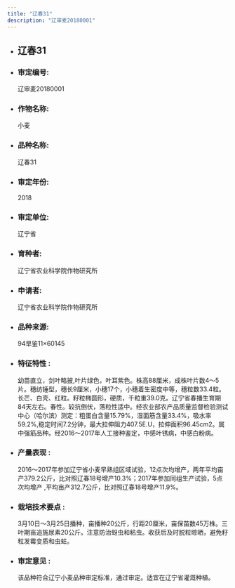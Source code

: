 ```yaml
---
title: "辽春31"
description: "辽审麦20180001"
---
```

* ## 辽春31
* ###  审定编号:  
   辽审麦20180001

*  ### 作物名称:  
   小麦

*   ###  品种名称: 
    辽春31

*   ### 审定年份: 
    2018

*   ### 审定单位:  
    辽宁省

*   ### 育种者:  
    辽宁省农业科学院作物研究所

*   ### 申请者:  
    辽宁省农业科学院作物研究所

*   ### 品种来源:  
    94旱鉴11×60145

*   ### 特征特性 : 
    幼苗直立，剑叶略披,叶片绿色，叶耳紫色。株高88厘米，成株叶片数4～5片。穗纺锤型，穗长9厘米，小穗17个，小穗着生密度中等，穗粒数33.4粒。长芒、白壳、红粒。籽粒椭圆形，硬质，千粒重39.0克。辽宁省春播生育期84天左右。春性。较抗倒伏，落粒性适中。经农业部农产品质量监督检验测试中心（哈尔滨）测定：粗蛋白含量15.79%，湿面筋含量33.4%，吸水率59.2%,稳定时间7.2分钟，最大拉伸阻力407.5E.U，拉伸面积96.45cm2。属中强筋品种。经2016～2017年人工接种鉴定，中感叶锈病，中感白粉病。

*   ### 产量表现 : 
    2016～2017年参加辽宁省小麦早熟组区域试验，12点次均增产，两年平均亩产379.2公斤，比对照辽春18号增产10.3%；2017年参加同组生产试验，5点次均增产 ,平均亩产312.7公斤，比对照辽春18号增产11.9%。

*   ### 栽培技术要点 : 
    3月10日～3月25日播种，亩播种20公斤，行距20厘米，亩保苗数45万株。三叶期亩追施尿素20公斤。注意防治蚜虫和粘虫。收获后及时脱粒晾晒，避免籽粒发霉变质和虫蛀。

*   ### 审定意见 : 
    该品种符合辽宁小麦品种审定标准，通过审定。适宜在辽宁省灌溉种植。
